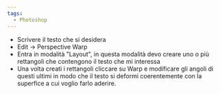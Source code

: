 ```yaml
---
tags:
  - Photoshop
---
```

* Scrivere il testo che si desidera
* Edit -> Perspective Warp
* Entra in modalità "Layout", in questa modalità devo creare uno o più rettangoli che contengono il testo che mi interessa
* Una volta creati i rettangoli cliccare su Warp e modificare gli angoli di questi ultimi in modo che il testo si deformi coerentemente con la superfice a cui voglio farlo aderire.